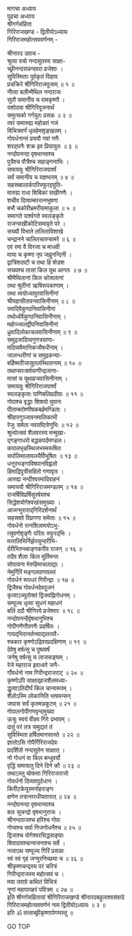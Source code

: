 मागचा अध्याय  
पुढचा अध्याय  
श्रीगर्गसंहिता  
गिरिराजखण्ड - द्वितीयोऽध्यायः  
गिरिराजमहोत्सववर्णनम् -  
  
श्रीनारद उवाच -  
श्रुत्वा वचो नन्दसुतस्य साक्षा-  
     च्छ्रीनन्दसन्नन्दवरा व्रजेशाः ।  
सुविस्मिताः पूर्वकृतं विहाय  
     प्रचक्रिरे श्रीगिरिराजपूजाम् ॥ १ ॥  
नीत्वा बलीन्मैथिल नन्दराजः  
     सुतौ समानीय च रामकृष्णौ ।  
यशोदया श्रीगिरिपूजनार्थं  
     समुत्सको गर्गयुतः प्रसन्नः ॥ २ ॥  
त्वरं समारुह्य महोन्नतं गजं  
     विचित्रवर्णं धृतहेमशृङ्खलम् ।  
गोवर्धनान्तं प्रययौ गवां गणैः  
     शरद्घनैः शक्र इव प्रियायुतः ॥ ३ ॥  
नन्दोपनन्दा वृषभानवश्च  
     पुत्रैश्च पौत्रैश्च सहाङ्गनाभिः ।  
समाययुः श्रीगिरिराजपार्श्वं  
     सर्वं समानीय च यज्ञभारम् ॥ ४ ॥  
सहस्रबालार्कपरिस्फुरद्द्युति-  
    मारुह्य राधा शिबिकां सखीगणैः ।  
शचीव दिव्याम्बररत्नभूषणा  
     बभौ चकोरीभ्रमरीसमाकुला ॥ ५ ॥  
समागते पार्श्वगते स्वलङ्कृते  
     राजन्सखीकोटिसमावृते परे ।  
सख्यौ विभाते ललिताविशाखे  
     चन्द्रानने चालितचारुचामरे ॥ ६ ॥  
एवं रमा वै विरजा च माधवी  
     माया च कृष्णा नृप जह्नुनन्दिनी ।  
द्वात्रिंशदष्टौ च तथा हि षोडश  
     सख्यश्च तासां किल यूथ आगतः ॥ ७ ॥  
श्रीमैथिलानां किल कोसलानां  
     तथा श्रुतीनां ऋषिरूपकाणाम् ।  
तथा त्वयोध्यापुरवासिनीनां  
     श्रीयज्ञसीतावनवासिनीनाम् ॥ ८ ॥  
रमादिवैकुण्ठनिवासिनीनां  
     तथोर्ध्ववैकुण्ठनिवासिनीनाम् ।  
महोज्ज्वलद्वीपनिवासिनीनां  
     ध्रुवादिलोकाचलवासिनीनाम् ॥ ९ ॥  
समुद्रजादिव्यगुणत्रयाणा-  
     मदिव्यवैमानिकजौषधीनाम् ।  
जालन्धरीणां च समुद्रकन्या-  
     बर्हिष्मतीजासुतलस्थितानाम् ॥ १० ॥  
तथाप्सरःसर्वफणीन्द्रजाना-  
     मासां च यूथाव्रजवासिनीनाम् ।  
समाययुः श्रीगिरिराजपार्श्वं  
     स्वलङ्कृताः पाणिबलिप्रदीपाः ॥ ११ ॥  
गोपाश्च वृद्धाः शिशवो युवानः  
     पीताम्बरोष्णीषकबर्हमण्डिताः ।  
श्रीहारगुञ्जावनमालिकाभी  
     रेजुः समेता नवयष्टिवेणुभिः ॥ १२ ॥  
श्रुत्वोत्सवं शैलवरस्य मन्मुखा-  
     द्‌गङ्गाधरो बद्धकपर्दमण्डलः।  
कपालभृन्नस्थिजभस्मरूषितः  
     सर्पालिमालावलयैर्विभूषितः ॥ १३ ॥  
धत्तूरभङ्गाविषपानविह्वलो  
     हिमाद्रिपुत्रीसहितो गणावृतः ।  
आरुह्य नन्दीश्वरमादिवाहनं  
     समाययौ श्रीगिरिराजमण्डलम् ॥ १४ ॥  
राजर्षिविप्रर्षिसुरर्षयश्च  
     सिद्धेशयोगेश्वरहंसमुख्याः ।  
आजग्मुराराद्‌गिरिदर्शनार्थं  
     सहस्रशो विप्रगणा समेताः ॥ १५ ॥  
गोवर्धनो रत्नशिलामयोऽभू-  
     त्सुवर्णशृङ्गैः परितः स्फुरद्‌भिः ।  
मत्तालिभिर्निर्झरसुन्दरीभि-  
     र्दरीभिरुच्चाङ्गकरीव राजन् ॥ १६ ॥  
तदैव शैलाः किल मूर्तिमन्तः  
     सोपायना मेरुहिमाचलाद्याः ।  
नेमुर्गिरिं मङ्गलपाणयस्तं  
     गोवर्धनं रूपधरं गिरीन्द्राः ॥ १७ ॥  
द्विजैश्च गोवर्धनदेवपूजनं  
     कृत्वाऽच्युतोक्तं द्विजवह्निगोधनम् ।  
सम्पूज्य धृत्वा सुधनं महाधनं  
     बलिं ददौ श्रीगिरये व्रजेश्वरः ॥ १८ ॥  
नन्दोपनन्दैर्वृषभानुभिश्च  
     गोपीगणैर्गोपगणैः प्रहर्षितः ।  
गायद्‌भिरानर्तनवाद्यतत्परै-  
     श्चकार कृष्णोऽद्रिवरप्रदक्षिणाम् ॥ १९ ॥  
देवेषु वर्षत्सु च पुष्पवर्षं  
     जनेषु वर्षत्सु च लाजसङ्घम् ।  
रेजे महाराज इवाध्वरे जनै-  
     र्गोवर्धनो नाम गिरीन्द्रराजराट् ॥ २० ॥  
कृष्णोऽपि साक्षाद्‌व्रजशैलमध्या-  
     द्धृत्वाऽतिदीर्घं किल चान्यरूपम् ।  
शैलोऽस्मि लोकानिति भाषयन्सन्  
     जघास सर्वं कृतमन्नकूटम् ॥ २१ ॥  
गोपालगोपीगणवृन्दमुख्या  
     ऊचुः स्वयं वीक्ष्य गिरेः प्रभावम् ।  
दातुं वरं तत्र समुद्यतं तं  
     सुविस्मिता हर्षितमानसास्ते ॥ २२ ॥  
ज्ञातोऽसि गोपैर्गिरिराजदेवः  
     प्रदर्शितो नन्दसुतेन साक्षात् ।  
नो गोधनं वा किल बन्धुवर्यो  
     वृद्धिं समायातु दिने दिने कौ ॥ २३ ॥  
तथाऽस्तु चोक्त्वा गिरिराजराजो  
     गोवर्धनो दिव्यवपुर्दधानः ।  
किरीटकेयूरमनोहराङ्गः  
     क्षणेन तत्रान्तरधीयतारात् ॥ २४ ॥  
नन्दोपनन्दा वृषभानवश्च  
     बलः सुचन्द्रो वृषभानुराजः ।  
श्रीनन्दराजश्च हरिश्च गोपा  
     गोप्यश्च सर्वा निजगोधनैश्च ॥ २५ ॥  
द्विजाश्च योगेश्वरसिद्धसङ्घाः  
     शिवादयश्चान्यजनाश्च सर्वे ।  
नत्वाऽथ सम्पूज्य गिरिं प्रसन्नाः  
     स्वं स्वं गृहं जग्मुरनिच्छया च ॥ २६ ॥  
श्रीकृष्णचन्द्रस्य परं चरित्रं  
     गिरीन्द्रराजस्य महोत्सवं च ।  
मया तवाग्रे कथितं विचित्रं  
     नॄणां महापापहरं पवित्रम् ॥ २७ ॥  
इति श्रीगर्गसंहितायां श्रीगिरिराजखण्डे श्रीनारदबहुलाश्वसंवादे  
गिरिराजमहोत्सववर्णनं नाम द्वितीयोऽध्यायः ॥ २ ॥  
हरिः ॐ तत्सच्छ्रीकृष्णार्पणमस्तु ॥  
  
GO TOP
